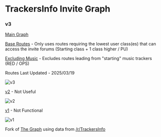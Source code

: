 # TrackersInfo Invite Graph

### v3

[Main Graph](https://forkedritz.github.io/Recruitments/Graphs/v3)

[Base Routes](https://forkedritz.github.io/Recruitments/Graphs/v3/Base%20Routes/) - Only uses routes requiring the lowest user class(es) that can access the invite forums (Starting class + 1 class higher / PU)

[Excluding Music](https://forkedritz.github.io/Recruitments/Graphs/v3/Excluding%20Music/) - Excludes routes leading from "starting" music trackers (RED / OPS)

Routes Last Updated - 2025/03/19

![v3](https://github.com/user-attachments/assets/e56aca9a-45a0-43ef-8c27-66c104de3fcf)

[v2](https://forkedritz.github.io/Recruitments/Graphs/v2) - Not Useful

![v2](https://github.com/user-attachments/assets/37d675db-d84d-432f-a7d4-b37c374445ed)

[v1](https://forkedritz.github.io/Recruitments/Graphs/v1) - Not Functional

![v1](https://github.com/user-attachments/assets/cb8e086d-43c3-4782-b961-e997eedb2044)

Fork of [The Graph](https://inviteroute.github.io/graph/) using data from [/r/TrackersInfo](https://old.reddit.com/r/TrackersInfo/wiki/official_recruitments)
